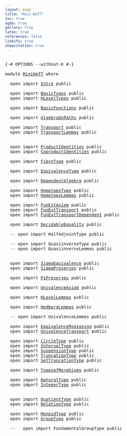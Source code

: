 ```yaml
---
layout: page
title: "Mini-HoTT"
toc: true
agda: true
gallery: true
latex: true
references: false
linkify: true
showcitation: true
---
```


<pre class="Agda">

<a id="154" class="Symbol">{-#</a> <a id="158" class="Keyword">OPTIONS</a> <a id="166" class="Pragma">--without-K</a> <a id="178" class="Symbol">#-}</a>

<a id="183" class="Keyword">module</a> <a id="190" href="MiniHoTT.html" class="Module">MiniHoTT</a> <a id="199" class="Keyword">where</a>

  <a id="208" class="Keyword">open</a> <a id="213" class="Keyword">import</a> <a id="220" href="Intro.html" class="Module">Intro</a> <a id="226" class="Keyword">public</a>

  <a id="236" class="Keyword">open</a> <a id="241" class="Keyword">import</a> <a id="248" href="BasicTypes.html" class="Module">BasicTypes</a> <a id="259" class="Keyword">public</a>
  <a id="268" class="Keyword">open</a> <a id="273" class="Keyword">import</a> <a id="280" href="HLevelTypes.html" class="Module">HLevelTypes</a> <a id="292" class="Keyword">public</a>

  <a id="302" class="Keyword">open</a> <a id="307" class="Keyword">import</a> <a id="314" href="BasicFunctions.html" class="Module">BasicFunctions</a> <a id="329" class="Keyword">public</a>

  <a id="339" class="Keyword">open</a> <a id="344" class="Keyword">import</a> <a id="351" href="AlgebraOnPaths.html" class="Module">AlgebraOnPaths</a> <a id="366" class="Keyword">public</a>

  <a id="376" class="Keyword">open</a> <a id="381" class="Keyword">import</a> <a id="388" href="Transport.html" class="Module">Transport</a> <a id="398" class="Keyword">public</a>
  <a id="407" class="Keyword">open</a> <a id="412" class="Keyword">import</a> <a id="419" href="TransportLemmas.html" class="Module">TransportLemmas</a> <a id="435" class="Keyword">public</a>


  <a id="446" class="Keyword">open</a> <a id="451" class="Keyword">import</a> <a id="458" href="ProductIdentities.html" class="Module">ProductIdentities</a> <a id="476" class="Keyword">public</a>
  <a id="485" class="Keyword">open</a> <a id="490" class="Keyword">import</a> <a id="497" href="CoproductIdentities.html" class="Module">CoproductIdentities</a> <a id="517" class="Keyword">public</a>

  <a id="527" class="Keyword">open</a> <a id="532" class="Keyword">import</a> <a id="539" href="FibreType.html" class="Module">FibreType</a> <a id="549" class="Keyword">public</a>

  <a id="559" class="Keyword">open</a> <a id="564" class="Keyword">import</a> <a id="571" href="EquivalenceType.html" class="Module">EquivalenceType</a> <a id="587" class="Keyword">public</a>

  <a id="597" class="Keyword">open</a> <a id="602" class="Keyword">import</a> <a id="609" href="DependentAlgebra.html" class="Module">DependentAlgebra</a> <a id="626" class="Keyword">public</a>

  <a id="636" class="Keyword">open</a> <a id="641" class="Keyword">import</a> <a id="648" href="HomotopyType.html" class="Module">HomotopyType</a> <a id="661" class="Keyword">public</a>
  <a id="670" class="Keyword">open</a> <a id="675" class="Keyword">import</a> <a id="682" href="HomotopyLemmas.html" class="Module">HomotopyLemmas</a> <a id="697" class="Keyword">public</a>

  <a id="707" class="Keyword">open</a> <a id="712" class="Keyword">import</a> <a id="719" href="FunExtAxiom.html" class="Module">FunExtAxiom</a> <a id="731" class="Keyword">public</a>
  <a id="740" class="Keyword">open</a> <a id="745" class="Keyword">import</a> <a id="752" href="FunExtTransport.html" class="Module">FunExtTransport</a> <a id="768" class="Keyword">public</a>
  <a id="777" class="Keyword">open</a> <a id="782" class="Keyword">import</a> <a id="789" href="FunExtTransportDependent.html" class="Module">FunExtTransportDependent</a> <a id="814" class="Keyword">public</a>

  <a id="824" class="Keyword">open</a> <a id="829" class="Keyword">import</a> <a id="836" href="DecidableEquality.html" class="Module">DecidableEquality</a> <a id="854" class="Keyword">public</a>

  <a id="864" class="Comment">-- open import HalfAdjointType public</a>

  <a id="905" class="Comment">-- open import QuasiinverseType public</a>
  <a id="946" class="Comment">-- open import QuasiinverseLemmas public</a>


  <a id="991" class="Keyword">open</a> <a id="996" class="Keyword">import</a> <a id="1003" href="SigmaEquivalence.html" class="Module">SigmaEquivalence</a> <a id="1020" class="Keyword">public</a>
  <a id="1029" class="Keyword">open</a> <a id="1034" class="Keyword">import</a> <a id="1041" href="SigmaPreserves.html" class="Module">SigmaPreserves</a> <a id="1056" class="Keyword">public</a>

  <a id="1066" class="Keyword">open</a> <a id="1071" class="Keyword">import</a> <a id="1078" href="PiPreserves.html" class="Module">PiPreserves</a> <a id="1090" class="Keyword">public</a>

  <a id="1100" class="Keyword">open</a> <a id="1105" class="Keyword">import</a> <a id="1112" href="UnivalenceAxiom.html" class="Module">UnivalenceAxiom</a> <a id="1128" class="Keyword">public</a>

  <a id="1138" class="Keyword">open</a> <a id="1143" class="Keyword">import</a> <a id="1150" href="HLevelLemmas.html" class="Module">HLevelLemmas</a> <a id="1163" class="Keyword">public</a>

  <a id="1173" class="Keyword">open</a> <a id="1178" class="Keyword">import</a> <a id="1185" href="HedbergLemmas.html" class="Module">HedbergLemmas</a> <a id="1199" class="Keyword">public</a>

  <a id="1209" class="Comment">-- open import UnivalenceLemmas public</a>

  <a id="1251" class="Keyword">open</a> <a id="1256" class="Keyword">import</a> <a id="1263" href="EquivalenceReasoning.html" class="Module">EquivalenceReasoning</a> <a id="1284" class="Keyword">public</a>
  <a id="1293" class="Keyword">open</a> <a id="1298" class="Keyword">import</a> <a id="1305" href="UnivalenceTransport.html" class="Module">UnivalenceTransport</a> <a id="1325" class="Keyword">public</a>

  <a id="1335" class="Keyword">open</a> <a id="1340" class="Keyword">import</a> <a id="1347" href="CircleType.html" class="Module">CircleType</a> <a id="1358" class="Keyword">public</a>
  <a id="1367" class="Keyword">open</a> <a id="1372" class="Keyword">import</a> <a id="1379" href="IntervalType.html" class="Module">IntervalType</a> <a id="1392" class="Keyword">public</a>
  <a id="1401" class="Keyword">open</a> <a id="1406" class="Keyword">import</a> <a id="1413" href="SuspensionType.html" class="Module">SuspensionType</a> <a id="1428" class="Keyword">public</a>
  <a id="1437" class="Keyword">open</a> <a id="1442" class="Keyword">import</a> <a id="1449" href="TruncationType.html" class="Module">TruncationType</a> <a id="1464" class="Keyword">public</a>
  <a id="1473" class="Keyword">open</a> <a id="1478" class="Keyword">import</a> <a id="1485" href="SetTruncationType.html" class="Module">SetTruncationType</a> <a id="1503" class="Keyword">public</a>

  <a id="1513" class="Keyword">open</a> <a id="1518" class="Keyword">import</a> <a id="1525" href="TypesofMorphisms.html" class="Module">TypesofMorphisms</a> <a id="1542" class="Keyword">public</a>

  <a id="1552" class="Keyword">open</a> <a id="1557" class="Keyword">import</a> <a id="1564" href="NaturalType.html" class="Module">NaturalType</a> <a id="1576" class="Keyword">public</a>
  <a id="1585" class="Keyword">open</a> <a id="1590" class="Keyword">import</a> <a id="1597" href="IntegerType.html" class="Module">IntegerType</a> <a id="1609" class="Keyword">public</a>


  <a id="1620" class="Keyword">open</a> <a id="1625" class="Keyword">import</a> <a id="1632" href="QuotientType.html" class="Module">QuotientType</a> <a id="1645" class="Keyword">public</a>
  <a id="1654" class="Keyword">open</a> <a id="1659" class="Keyword">import</a> <a id="1666" href="RelationType.html" class="Module">RelationType</a> <a id="1679" class="Keyword">public</a>

  <a id="1689" class="Keyword">open</a> <a id="1694" class="Keyword">import</a> <a id="1701" href="MonoidType.html" class="Module">MonoidType</a> <a id="1712" class="Keyword">public</a>
  <a id="1721" class="Keyword">open</a> <a id="1726" class="Keyword">import</a> <a id="1733" href="GroupType.html" class="Module">GroupType</a> <a id="1743" class="Keyword">public</a>

  <a id="1753" class="Comment">--   open import FundamentalGroupType public</a>

</pre>
